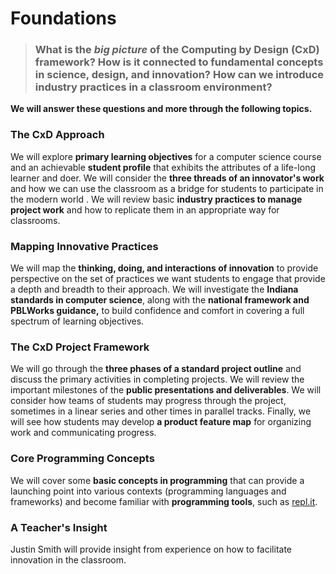 # Foundations

> ### **What is the** _**big picture**_ **of the Computing by Design \(CxD\) framework? How is it connected to fundamental concepts in science, design, and innovation? How can we introduce industry practices in a classroom environment?**

**We will answer these questions and more through the following topics.**

### **The CxD Approach**

We will explore **primary learning objectives** for a computer science course and an achievable **student profile** that exhibits the attributes of a life-long learner and doer.  We will consider the **three threads of an innovator's work** and how we can use the classroom as a bridge for students to participate in the modern world .  We will review basic **industry practices to manage project work** and how to replicate them in an appropriate way for classrooms.

### **Mapping Innovative Practices**

We will map the **thinking, doing, and interactions of innovation** to provide perspective on the set of practices we want students to engage that provide a depth and breadth to their approach. We will investigate the **Indiana standards in computer science**, along with the **national framework and PBLWorks guidance,** to build confidence and comfort in covering a full spectrum of learning objectives.

### **The CxD Project Framework**

We will go through the **three phases of a standard project outline** and discuss the primary activities in completing projects. We will review the important milestones of the **public presentations and deliverables**. We will consider how teams of students may progress through the project, sometimes in a linear series and other times in parallel tracks. Finally, we will see how students may develop **a product feature map** for organizing work and communicating progress.

### **Core Programming Concepts**

We will cover some **basic concepts in programming** that can provide a launching point into various contexts \(programming languages and frameworks\) and become familiar with **programming tools**, such as [repl.it](https://repl.it).

### **A Teacher's Insight**

Justin Smith will provide insight from experience on how to facilitate innovation in the classroom.



